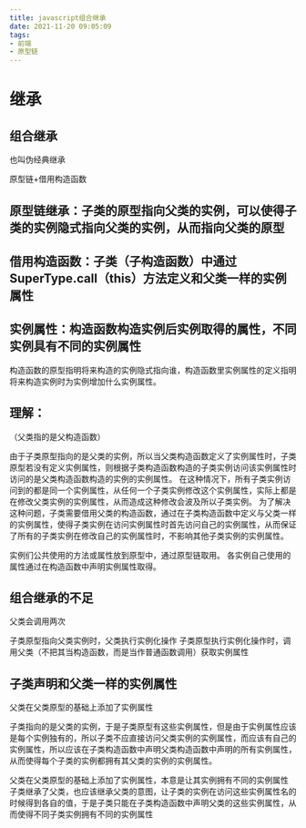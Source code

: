 ```yaml
---
title: javascript组合继承
date: 2021-11-20 09:05:09
tags:
- 前端
- 原型链
---
```

# 继承

## 组合继承

也叫伪经典继承

原型链+借用构造函数

## 原型链继承：子类的原型指向父类的实例，可以使得子类的实例隐式指向父类的实例，从而指向父类的原型

## 借用构造函数：子类（子构造函数）中通过SuperType.call（this）方法定义和父类一样的实例属性

## 实例属性：构造函数构造实例后实例取得的属性，不同实例具有不同的实例属性

构造函数的原型指明将来构造的实例隐式指向谁，构造函数里实例属性的定义指明将来构造实例时为实例增加什么实例属性。

## 理解：

（父类指的是父构造函数）

由于子类原型指向的是父类的实例，所以当父类构造函数定义了实例属性时，子类原型若没有定义实例属性，则根据子类构造函数构造的子类实例访问该实例属性时访问的是父类构造函数构造的实例的实例属性。
在这种情况下，所有子类实例访问到的都是同一个实例属性，从任何一个子类实例修改这个实例属性，实际上都是在修改父类实例的实例属性，从而造成这种修改会波及所以子类实例。
为了解决这种问题，子类需要借用父类的构造函数，通过在子类构造函数中定义与父类一样的实例属性，使得子类实例在访问实例属性时首先访问自己的实例属性，从而保证了所有的子类实例在修改自己的实例属性时，不影响其他子类实例的实例属性。

实例们公共使用的方法或属性放到原型中，通过原型链取用。
各实例自己使用的属性通过在构造函数中声明实例属性取得。

## 组合继承的不足

父类会调用两次

子类原型指向父类实例时，父类执行实例化操作
子类原型执行实例化操作时，调用父类（不把其当构造函数，而是当作普通函数调用）获取实例属性

## 子类声明和父类一样的实例属性

父类在父类原型的基础上添加了实例属性

子类指向的是父类的实例，于是子类原型有这些实例属性，但是由于实例属性应该是每个实例独有的，所以子类不应直接访问父类实例的实例属性，而应该有自己的实例属性，所以应该在子类构造函数中声明父类构造函数中声明的所有实例属性，从而使得每个子类的实例都拥有其父类的实例的实例属性。

父类在父类原型的基础上添加了实例属性，本意是让其实例拥有不同的实例属性
子类继承了父类，也应该继承父类的意图，让子类的实例在访问这些实例属性名的时候得到各自的值，于是子类只能在子类构造函数中声明父类的这些实例属性，从而使得不同子类实例拥有不同的实例属性
